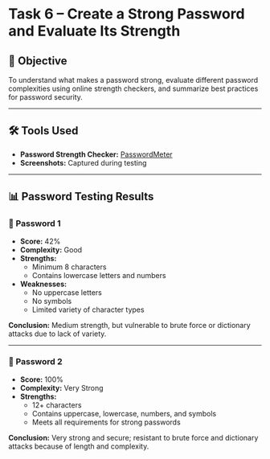 # Task 6 – Create a Strong Password and Evaluate Its Strength  

## 🎯 Objective  
To understand what makes a password strong, evaluate different password complexities using online strength checkers, and summarize best practices for password security.  

---

## 🛠 Tools Used  
- **Password Strength Checker:** [PasswordMeter](https://passwordmeter.com)  
- **Screenshots:** Captured during testing  

---

## 📊 Password Testing Results  

### 🔑 Password 1  
- **Score:** 42%  
- **Complexity:** Good  
- **Strengths:**  
  - Minimum 8 characters  
  - Contains lowercase letters and numbers  
- **Weaknesses:**  
  - No uppercase letters  
  - No symbols  
  - Limited variety of character types  

**Conclusion:** Medium strength, but vulnerable to brute force or dictionary attacks due to lack of variety.  

---

### 🔑 Password 2  
- **Score:** 100%  
- **Complexity:** Very Strong  
- **Strengths:**  
  - 12+ characters  
  - Contains uppercase, lowercase, numbers, and symbols  
  - Meets all requirements for strong passwords  

  

**Conclusion:** Very strong and secure; resistant to brute force and dictionary attacks because of length and complexity.  




